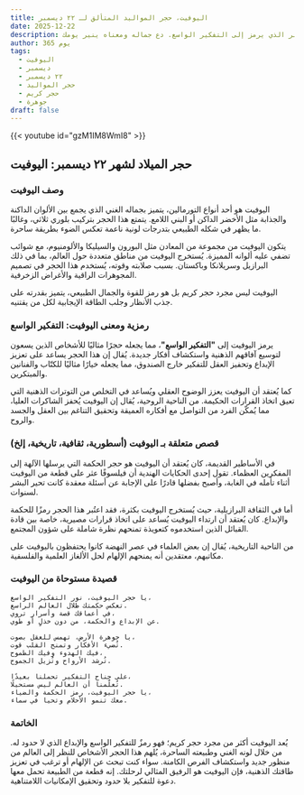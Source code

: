 ```yaml
---
title: اليوفيت، حجر المواليد المتألق لـ ٢٢ ديسمبر
date: 2025-12-22
description: اشعر بأهمية اليوفيت، حجر المواليد لـ ٢٢ ديسمبر الذي يرمز إلى التفكير الواسع. دع جماله ومعناه ينير يومك.
author: 365 يوم
tags:
  - اليوفيت
  - ديسمبر
  - ٢٢ ديسمبر
  - حجر المواليد
  - حجر كريم
  - جوهرة
draft: false
---
```


{{< youtube id="gzM1IM8WmI8" >}}

## حجر الميلاد لشهر ٢٢ ديسمبر: اليوفيت

### وصف اليوفيت

اليوفيت هو أحد أنواع التورمالين، يتميز بجماله الغني الذي يجمع بين الألوان الداكنة والجذابة مثل الأخضر الداكن أو البني اللامع. يتمتع هذا الحجر بتركيب بلوري ثلاثي، وغالبًا ما يظهر في شكله الطبيعي بتدرجات لونية ناعمة تعكس الضوء بطريقة ساحرة.

يتكون اليوفيت من مجموعة من المعادن مثل البورون والسيليكا والألومنيوم، مع شوائب تضفي عليه ألوانه المميزة. يُستخرج اليوفيت من مناطق متعددة حول العالم، بما في ذلك البرازيل وسريلانكا وباكستان. بسبب صلابته وقوته، يُستخدم هذا الحجر في تصميم المجوهرات الراقية والأغراض الزخرفية.

اليوفيت ليس مجرد حجر كريم بل هو رمز للقوة والجمال الطبيعي، يتميز بقدرته على جذب الأنظار وجلب الطاقة الإيجابية لكل من يقتنيه.

### رمزية ومعنى اليوفيت: التفكير الواسع

يرمز اليوفيت إلى **"التفكير الواسع"**، مما يجعله حجرًا مثاليًا للأشخاص الذين يسعون لتوسيع آفاقهم الذهنية واستكشاف أفكار جديدة. يُقال إن هذا الحجر يساعد على تعزيز الإبداع وتحفيز العقل للتفكير خارج الصندوق، مما يجعله خيارًا مثاليًا للكتّاب والفنانين والمبتكرين.

كما يُعتقد أن اليوفيت يعزز الوضوح العقلي ويُساعد في التخلص من التوترات الذهنية التي تعيق اتخاذ القرارات الحكيمة. من الناحية الروحية، يُقال إن اليوفيت يُحفز الشاكرات العليا، مما يُمكّن الفرد من التواصل مع أفكاره العميقة وتحقيق التناغم بين العقل والجسد والروح.

### قصص متعلقة بـ اليوفيت (أسطورية، ثقافية، تاريخية، إلخ)

في الأساطير القديمة، كان يُعتقد أن اليوفيت هو حجر الحكمة التي يرسلها الآلهة إلى المفكرين العظماء. تقول إحدى الحكايات الهندية أن فيلسوفًا عثر على قطعة من اليوفيت أثناء تأمله في الغابة، وأصبح بفضلها قادرًا على الإجابة عن أسئلة معقدة كانت تحير البشر لسنوات.

أما في الثقافة البرازيلية، حيث يُستخرج اليوفيت بكثرة، فقد اعتُبر هذا الحجر رمزًا للحكمة والإبداع. كان يُعتقد أن ارتداء اليوفيت يُساعد على اتخاذ قرارات مصيرية، خاصة بين قادة القبائل الذين استخدموه كتعويذة تمنحهم نظرة شاملة على شؤون المجتمع.

من الناحية التاريخية، يُقال إن بعض العلماء في عصر النهضة كانوا يحتفظون باليوفيت على مكاتبهم، معتقدين أنه يمنحهم الإلهام لحل الألغاز العلمية والفلسفية.

### قصيدة مستوحاة من اليوفيت

```
يا حجر اليوفيت، نور التفكير الواسع،  
تعكس حكمتك ظلال العالم الراسع.  
في أعماقك قصة وأسرار تروي،  
عن الإبداع والحكمة، من دون خذلٍ أو طوي.

يا جوهرة الأرض، تهمس للعقل بصوت،  
تُضيء الأفكار وتمنح القلب قوت.  
فيك الهدوء وفيك الطموح،  
تُرشد الأرواح وتُزيل الجموح.

على جناح التفكير تحملنا بعيدًا،  
تُعلّمنا أن العالم ليس مستحيلًا.  
يا حجر اليوفيت، رمز الحكمة والضياء،  
معك تنمو الأحلام وتحيا في سماء.
```

### الخاتمة

يُعد اليوفيت أكثر من مجرد حجر كريم؛ فهو رمزٌ للتفكير الواسع والإبداع الذي لا حدود له. من خلال لونه الغني وطبيعته الساحرة، يُلهم هذا الحجر الأشخاص للنظر إلى العالم من منظور جديد واستكشاف الفرص الكامنة. سواء كنت تبحث عن الإلهام أو ترغب في تعزيز طاقتك الذهنية، فإن اليوفيت هو الرفيق المثالي لرحلتك. إنه قطعة من الطبيعة تحمل معها دعوة للتفكير بلا حدود وتحقيق الإمكانيات اللامتناهية.